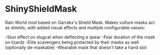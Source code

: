 # ShinyShieldMask
Rain World mod based on Garrakx's Shield Mask. Makes vulture masks act as shields, with added visual effects and multiple configurable values:

-Stun effect on slugcat when deflecting a spear
-Fear duration of the mask on lizards
-Elite scavengers being protected by their masks as well (optionally de-maskable)
-Wearable mask that doesn't take a hand slot
